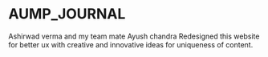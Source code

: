 # AUMP_JOURNAL
Ashirwad verma and my team mate Ayush chandra Redesigned this website for better ux  with creative and innovative ideas for uniqueness of content.

